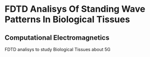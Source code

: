 # FDTD Analisys Of Standing Wave Patterns In Biological Tissues
## Computational Electromagnetics

FDTD analisys to study Biological Tissues about 5G
